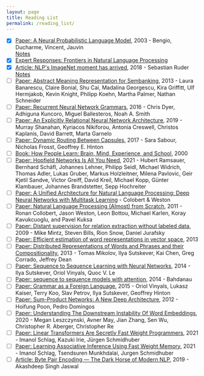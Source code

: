 ```yaml
---
layout: page
title: Reading List
permalink: /reading_list/
---
```


- [x] [Paper: A Neural Probabilistic Language Model](https://www.jmlr.org/papers/volume3/bengio03a/bengio03a.pdf), 2003 - Bengio, Ducharme, Vincent, Jauvin  
[Notes](_posts/2021-09-20-neural-probabilistic-language-model.md)
- [x] [Expert Responses: Frontiers in Natural Language Processing](https://docs.google.com/document/d/18NoNdArdzDLJFQGBMVMsQ-iLOowP1XXDaSVRmYN0IyM/edit?usp=sharing)
- [x] [Article: NLP's ImageNet moment has arrived](https://thegradient.pub/nlp-imagenet/), 2018 - Sebastian Ruder  
[Notes](_posts/2021-09-20-nlp-imagenet-moment.md)
- [ ] [Paper: Abstract Meaning Representation for Sembanking](https://amr.isi.edu/a.pdf), 2013 - Laura Banarescu, Claire Bonial, Shu Cai, Madalina Georgescu, Kira Griffitt, Ulf Hermjakob, Kevin Knight, Philipp Koehn, Martha Palmer, Nathan Schneider
- [ ] [Paper: Recurrent Neural Network Grammars](https://arxiv.org/pdf/1602.07776.pdf), 2016 - Chris Dyer, Adhiguna Kuncoro, Miguel Ballesteros, Noah A. Smith
- [ ] [Paper: An Explicitly Relational Neural Network Architecture](https://arxiv.org/pdf/1905.10307v1.pdf), 2019 - Murray Shanahan, Kyriacos Nikiforou, Antonia Creswell, Christos Kaplanis, David Barrett, Marta Garnelo
- [ ] [Paper: Dynamic Routing Between Capsules](https://arxiv.org/pdf/1710.09829.pdf), 2017 - Sara Sabour, Nicholas Frosst, Geoffrey E. Hinton
- [ ] [Book: How People Learn: Brain, Mind, Experience, and School](https://www.nap.edu/read/9853/chapter/8), 2000
- [ ] [Paper: Hopfield Networks Is All You Need](https://arxiv.org/pdf/2008.02217.pdf), 2021 - Hubert Ramsauer, Bernhard Schäfl, Johannes Lehner, Philipp Seidl, Michael Widrich, Thomas Adler, Lukas Gruber, Markus Holzleitner, Milena Pavlovic, Geir Kjetil Sandve, Victor Greiff, David Kreil, Michael Kopp, Günter Klambauer, Johannes Brandstetter, Sepp Hochreiter
- [ ] [Paper: A Unified Architecture for Natural Language Processing: Deep Neural Networks with Multitask Learning](https://ronan.collobert.com/pub/matos/2008_nlp_icml.pdf) - Colobert & Weston
- [ ] [Paper: Natural Language Processing (Almost) from Scratch](), 2011 - Ronan Collobert, Jason Weston, Leon Bottou, Michael Karlen, Koray Kavukcuoglu, and Pavel Kuksa
- [ ] [Paper: Distant supervision for relation extraction without labeled data](https://aclanthology.org/P09-1113.pdf), 2009 - Mike Mintz, Steven Bills, Rion Snow, Daniel Jurafsky
- [ ] [Paper: Efficient estimation of word representations in vector space](https://arxiv.org/pdf/1301.3781), 2013
- [ ] [Paper: Distributed Representations of Words and Phrases and their Compositionality](https://proceedings.neurips.cc/paper/2013/file/9aa42b31882ec039965f3c4923ce901b-Paper.pdf), 2013 - Tomas Mikolov, Ilya Sutskever, Kai Chen, Greg Corrado, Jeffrey Dean
- [ ] [Paper: Sequence to Sequence Learning with Neural Networks](http://papers.nips.cc/paper/346-sequence-to-sequence-learning-with-neural-networks.pdf), 2014 - Ilya Sutskever, Oriol Vinyals, Quoc V. Le
- [ ] [Paper: sequence to sequence models with attention](), 2014 - Bahdanau
- [ ] [Paper: Grammar as a Foreign Language](https://arxiv.org/pdf/1412.7449.pdf), 2015 - Oriol Vinyals, Lukasz Kaiser, Terry Koo, Slav Petrov, Ilya Sutskever, Geoffrey Hinton
- [ ] [Paper: Sum-Product Networks: A New Deep Architecture](https://arxiv.org/ftp/arxiv/papers/1202/1202.3732.pdf), 2012 - Hoifung Poon, Pedro Domingos
- [ ] [Paper: Understanding The Downstream Instability Of Word Embeddings](http://www.mleszczy.com/assets/embedding.pdf), 2020 - Megan Leszczynski, Avner May, Jian Zhang, Sen Wu, Christopher R. Aberger, Christopher Re
- [ ] [Paper: Linear Transformers Are Secretly Fast Weight Programmers](https://arxiv.org/pdf/2102.11174), 2021 - Imanol Schlag, Kazuki Irie, Jürgen Schmidhuber
- [ ] [Paper: Learning Associative Inference Using Fast Weight Memory](https://arxiv.org/pdf/2011.07831.pdf), 2021 - Imanol Schlag, Tsendsuren Munkhdalai, Jurgen Schmidhuber
- [ ] [Article: Byte Pair Encoding — The Dark Horse of Modern NLP](https://towardsdatascience.com/byte-pair-encoding-the-dark-horse-of-modern-nlp-eb36c7df4f10), 2019 - Akashdeep Singh Jaswal
